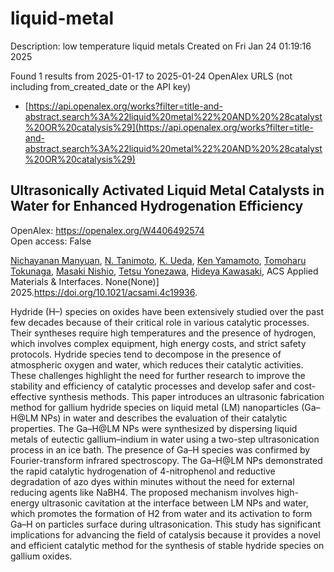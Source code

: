 # liquid-metal
Description: low temperature liquid metals
Created on Fri Jan 24 01:19:16 2025

Found 1 results from 2025-01-17 to 2025-01-24
OpenAlex URLS (not including from_created_date or the API key)
- [https://api.openalex.org/works?filter=title-and-abstract.search%3A%22liquid%20metal%22%20AND%20%28catalyst%20OR%20catalysis%29](https://api.openalex.org/works?filter=title-and-abstract.search%3A%22liquid%20metal%22%20AND%20%28catalyst%20OR%20catalysis%29)

## Ultrasonically Activated Liquid Metal Catalysts in Water for Enhanced Hydrogenation Efficiency   

OpenAlex: https://openalex.org/W4406492574    
Open access: False
    
[Nichayanan Manyuan](https://openalex.org/A5020622642), [N. Tanimoto](https://openalex.org/A5040461779), [K. Ueda](https://openalex.org/A5001294972), [Ken Yamamoto](https://openalex.org/A5038664065), [Tomoharu Tokunaga](https://openalex.org/A5024166630), [Masaki Nishio](https://openalex.org/A5113943814), [Tetsu Yonezawa](https://openalex.org/A5065530384), [Hideya Kawasaki](https://openalex.org/A5021550995), ACS Applied Materials & Interfaces. None(None)] 2025.https://doi.org/10.1021/acsami.4c19936.
    
Hydride (H–) species on oxides have been extensively studied over the past few decades because of their critical role in various catalytic processes. Their syntheses require high temperatures and the presence of hydrogen, which involves complex equipment, high energy costs, and strict safety protocols. Hydride species tend to decompose in the presence of atmospheric oxygen and water, which reduces their catalytic activities. These challenges highlight the need for further research to improve the stability and efficiency of catalytic processes and develop safer and cost-effective synthesis methods. This paper introduces an ultrasonic fabrication method for gallium hydride species on liquid metal (LM) nanoparticles (Ga–H@LM NPs) in water and describes the evaluation of their catalytic properties. The Ga–H@LM NPs were synthesized by dispersing liquid metals of eutectic gallium–indium in water using a two-step ultrasonication process in an ice bath. The presence of Ga–H species was confirmed by Fourier-transform infrared spectroscopy. The Ga–H@LM NPs demonstrated the rapid catalytic hydrogenation of 4-nitrophenol and reductive degradation of azo dyes within minutes without the need for external reducing agents like NaBH4. The proposed mechanism involves high-energy ultrasonic cavitation at the interface between LM NPs and water, which promotes the formation of H2 from water and its activation to form Ga–H on particles surface during ultrasonication. This study has significant implications for advancing the field of catalysis because it provides a novel and efficient catalytic method for the synthesis of stable hydride species on gallium oxides.    

    
